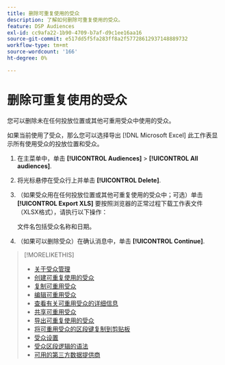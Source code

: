 ```yaml
---
title: 删除可重复使用的受众
description: 了解如何删除可重复使用的受众。
feature: DSP Audiences
exl-id: cc9afa22-1b90-4709-b7af-d9c1ee16aa16
source-git-commit: e517dd5f5fa283ff8a2f57728612937148889732
workflow-type: tm+mt
source-wordcount: '166'
ht-degree: 0%

---
```


# 删除可重复使用的受众

您可以删除未在任何投放位置或其他可重用受众中使用的受众。

如果当前使用了受众，那么您可以选择导出 [!DNL Microsoft Excel] 此工作表显示所有使用受众的投放位置和受众。

1. 在主菜单中，单击 **[!UICONTROL Audiences]** > **[!UICONTROL All audiences]**.

1. 将光标悬停在受众行上并单击 **[!UICONTROL Delete]**.

1. （如果受众用在任何投放位置或其他可重复使用的受众中；可选）单击 **[!UICONTROL Export XLS]** 要按照浏览器的正常过程下载工作表文件（XLSX格式），请执行以下操作：

   文件名包括受众名称和日期。

1. （如果可以删除受众）在确认消息中，单击 **[!UICONTROL Continue]**.

>[!MORELIKETHIS]
>
>* [关于受众管理](audience-about.md)
>* [创建可重复使用的受众](reusable-audience-create.md)
>* [复制可重用受众](reusable-audience-duplicate.md)
>* [编辑可重用受众](reusable-audience-edit.md)
>* [查看有关可重用受众的详细信息](reusable-audience-view-details.md)
>* [共享可重用受众](reusable-audience-share.md)
>* [导出可重复使用的受众](reusable-audience-export.md)
>* [将可重用受众的区段键复制到剪贴板](reusable-audience-clipboard.md)
>* [受众设置](audience-settings.md)
>* [受众区段逻辑的语法](audience-segment-logic-syntax.md)
>* [可用的第三方数据提供商](third-party-data-providers.md)
